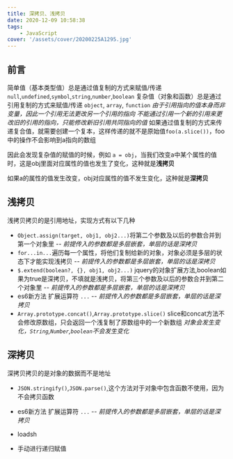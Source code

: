 ```yaml
---
title: 深拷贝、浅拷贝
date: 2020-12-09 10:58:38
tags:
    - JavaScript
cover: '/assets/cover/20200225A1295.jpg'
---
```


## 前言

  简单值（基本类型值）总是通过值复制的方式来赋值/传递 `null`,`undefined`,`symbol`,`string`,`number`,`boolean`
  复杂值（对象和函数）总是通过引用复制的方式来赋值/传递 `object`, `array`, `function`
  *由于引用指向的值本身而非变量，因此一个引用无法更改另一个引用的指向*
  *不能通过引用一个新的引用来更改旧的引用的指向，只能修改新旧引用共同指向的值*
  如果通过值复制的方式来传递复合值，就需要创建一个复本，这样传递的就不是原始值`foo(a.slice())`，foo中的操作不会影响到a指向的数组

  因此会发现复杂值的赋值的时候，例如 `a = obj`，当我们改变a中某个属性的值时，这是obj里面对应属性的值也发生了变化，这种就是**浅拷贝**

  如果a的属性的值发生改变，obj对应属性的值不发生变化，这种就是**深拷贝**



## 浅拷贝

  浅拷贝拷贝的是引用地址，实现方式有以下几种

  * `Object.assign(target, obj1, obj2...)`将第二个参数及以后的参数合并到第一个对象里  -- *前提传入的参数都是多层嵌套，单层的话是深拷贝*
  * `for...in...`遍历每一个属性，将他们复制给新的对象，对象必须是多层的状态下才能实现浅拷贝 -- *前提传入的参数都是多层嵌套，单层的话是深拷贝*
  * `$.extend(boolean?, {}, obj1, obj2...)` jquery的对象扩展方法,boolean如果为true是深拷贝，不填就是浅拷贝，将第三个参数及以后的参数合并到第二个对象里 -- *前提传入的参数都是多层嵌套，单层的话是深拷贝*
  * es6新方法 扩展运算符 `...` -- *前提传入的参数都是多层嵌套，单层的话是深拷贝*
  * `Array.prototype.concat()`,`Array.prototype.slice()`
    slice和concat方法不会修改原数组，只会返回一个浅复制了原数组中的一个新数组 *对象会发生变化，`String`,`Number`,`boolean`不会发生变化*
## 深拷贝

  深拷贝拷贝的是对象的数据而不是地址

  * `JSON.stringify()`,`JSON.parse()`,这个方法对于对象中包含函数不使用，因为不会拷贝函数

  * es6新方法 扩展运算符 `...` -- *前提传入的参数都是多层嵌套，单层的话是深拷贝*

  * loadsh

  * 手动进行递归赋值



